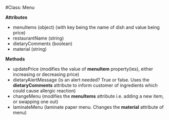 #Class: Menu

**Attributes**
* menuItems (object) (with key being the name of dish and value being price)
* restaurantName (string)
* dietaryComments (boolean)
* material (string)

**Methods**
* updatePrice (modifies the value of **menuItem** property(ies), either increasing or decreasing price)
* dietaryAlertMessage (is an alert needed? True or false. Uses the **dietaryComments** attribute to inform customer of ingredients which could cause allergic reaction)
* changeMenu (modifies the **menuItems** attribute i.e. adding a new item, or swapping one out)
* laminateMenu (laminate paper menu. Changes the **material** attribute of menu)
